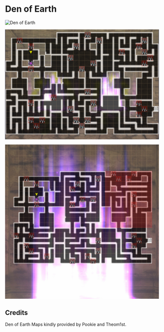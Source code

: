 # Den of Earth

![Den of Earth](img/den-of-earth/b1f.png)

![Den of Earth](img/den-of-earth/den-of-earth-alternate.png)

![Den of Earth](img/den-of-earth/den-of-earth-alternate-2.png)

## Credits

Den of Earth Maps kindly provided by Pookie and Theom1st.